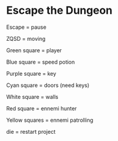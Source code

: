 # Escape the Dungeon 


Escape = pause 

ZQSD = moving 

 

Green square = player 

Blue square = speed potion 

Purple square = key 

Cyan square = doors (need keys) 

White square = walls 

Red square = ennemi hunter 

Yellow squares = ennemi patrolling 
 


die = restart project